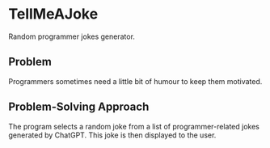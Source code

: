 # TellMeAJoke
Random programmer jokes generator. 

## Problem
Programmers sometimes need a little bit of humour to keep them motivated.

## Problem-Solving Approach
The program selects a random joke from a list of programmer-related jokes generated by ChatGPT. This joke is then displayed to the user.